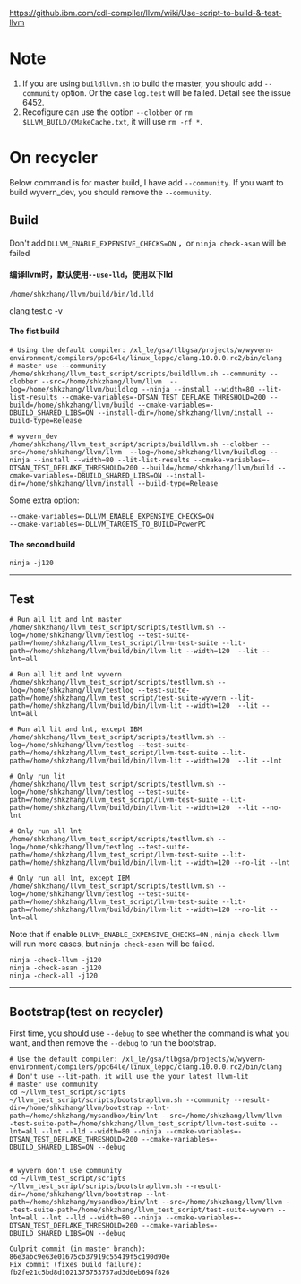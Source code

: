 https://github.ibm.com/cdl-compiler/llvm/wiki/Use-script-to-build-&-test-llvm



# Note

1. If you are using `buildllvm.sh` to build the master, you should add `--community` option. Or the case `log.test` will be failed. Detail see the issue 6452.
2. Recofigure can use the option `--clobber` or `rm $LLVM_BUILD/CMakeCache.txt`, it will use `rm -rf *`.

# On recycler

Below command is for master build, I have add `--community`. If you want to build wyvern_dev, you should remove the `--community`.



## Build

Don't add `DLLVM_ENABLE_EXPENSIVE_CHECKS=ON`   ，or `ninja check-asan` will be failed



#### 编译llvm时，默认使用`--use-lld`，使用以下lld

`/home/shkzhang/llvm/build/bin/ld.lld`

clang test.c -v



#### The fist build

```shell
# Using the default compiler: /xl_le/gsa/tlbgsa/projects/w/wyvern-environment/compilers/ppc64le/linux_leppc/clang.10.0.0.rc2/bin/clang
# master use --community
/home/shkzhang/llvm_test_script/scripts/buildllvm.sh --community --clobber --src=/home/shkzhang/llvm/llvm  --log=/home/shkzhang/llvm/buildlog --ninja --install --width=80 --lit-list-results --cmake-variables=-DTSAN_TEST_DEFLAKE_THRESHOLD=200 --build=/home/shkzhang/llvm/build --cmake-variables=-DBUILD_SHARED_LIBS=ON --install-dir=/home/shkzhang/llvm/install --build-type=Release

# wyvern_dev
/home/shkzhang/llvm_test_script/scripts/buildllvm.sh --clobber --src=/home/shkzhang/llvm/llvm  --log=/home/shkzhang/llvm/buildlog --ninja --install --width=80 --lit-list-results --cmake-variables=-DTSAN_TEST_DEFLAKE_THRESHOLD=200 --build=/home/shkzhang/llvm/build --cmake-variables=-DBUILD_SHARED_LIBS=ON --install-dir=/home/shkzhang/llvm/install --build-type=Release
```

Some extra option:

```shell
--cmake-variables=-DLLVM_ENABLE_EXPENSIVE_CHECKS=ON
--cmake-variables=-DLLVM_TARGETS_TO_BUILD=PowerPC
```





#### The second build

```shell
ninja -j120  
```

-----------

## Test

```shell
# Run all lit and lnt master
/home/shkzhang/llvm_test_script/scripts/testllvm.sh --log=/home/shkzhang/llvm/testlog --test-suite-path=/home/shkzhang/llvm_test_script/llvm-test-suite --lit-path=/home/shkzhang/llvm/build/bin/llvm-lit --width=120  --lit --lnt=all  

# Run all lit and lnt wyvern
/home/shkzhang/llvm_test_script/scripts/testllvm.sh --log=/home/shkzhang/llvm/testlog --test-suite-path=/home/shkzhang/llvm_test_script/test-suite-wyvern --lit-path=/home/shkzhang/llvm/build/bin/llvm-lit --width=120  --lit --lnt=all 

# Run all lit and lnt, except IBM
/home/shkzhang/llvm_test_script/scripts/testllvm.sh --log=/home/shkzhang/llvm/testlog --test-suite-path=/home/shkzhang/llvm_test_script/llvm-test-suite --lit-path=/home/shkzhang/llvm/build/bin/llvm-lit --width=120  --lit --lnt  

# Only run lit
/home/shkzhang/llvm_test_script/scripts/testllvm.sh --log=/home/shkzhang/llvm/testlog --test-suite-path=/home/shkzhang/llvm_test_script/llvm-test-suite --lit-path=/home/shkzhang/llvm/build/bin/llvm-lit --width=120  --lit --no-lnt  

# Only run all lnt
/home/shkzhang/llvm_test_script/scripts/testllvm.sh --log=/home/shkzhang/llvm/testlog --test-suite-path=/home/shkzhang/llvm_test_script/llvm-test-suite --lit-path=/home/shkzhang/llvm/build/bin/llvm-lit --width=120 --no-lit --lnt  

# Only run all lnt, except IBM
/home/shkzhang/llvm_test_script/scripts/testllvm.sh --log=/home/shkzhang/llvm/testlog --test-suite-path=/home/shkzhang/llvm_test_script/llvm-test-suite --lit-path=/home/shkzhang/llvm/build/bin/llvm-lit --width=120 --no-lit --lnt=all
```



Note that if enable `DLLVM_ENABLE_EXPENSIVE_CHECKS=ON` , `ninja check-llvm` will run more cases, but `ninja check-asan` will be failed.

```shell
ninja -check-llvm -j120    
ninja -check-asan -j120
ninja -check-all -j120
```

-------

## Bootstrap(test on recycler)

First time, you should use `--debug` to see whether the command is what you want, and then remove the `--debug` to run the bootstrap. 

```shell
# Use the default compiler: /xl_le/gsa/tlbgsa/projects/w/wyvern-environment/compilers/ppc64le/linux_leppc/clang.10.0.0.rc2/bin/clang
# Don't use --lit-path，it will use the your latest llvm-lit
# master use community
cd ~/llvm_test_script/scripts
~/llvm_test_script/scripts/bootstrapllvm.sh --community --result-dir=/home/shkzhang/llvm/bootstrap --lnt-path=/home/shkzhang/mysandbox/bin/lnt --src=/home/shkzhang/llvm/llvm --test-suite-path=/home/shkzhang/llvm_test_script/llvm-test-suite --lnt=all --lnt --lld --width=80 --ninja --cmake-variables=-DTSAN_TEST_DEFLAKE_THRESHOLD=200 --cmake-variables=-DBUILD_SHARED_LIBS=ON --debug


# wyvern don't use community
cd ~/llvm_test_script/scripts
~/llvm_test_script/scripts/bootstrapllvm.sh --result-dir=/home/shkzhang/llvm/bootstrap --lnt-path=/home/shkzhang/mysandbox/bin/lnt --src=/home/shkzhang/llvm/llvm --test-suite-path=/home/shkzhang/llvm_test_script/test-suite-wyvern --lnt=all --lnt --lld --width=80 --ninja --cmake-variables=-DTSAN_TEST_DEFLAKE_THRESHOLD=200 --cmake-variables=-DBUILD_SHARED_LIBS=ON --debug
```





```
Culprit commit (in master branch): 86e3abc9e63e01675cb37919c55419f5c190d90e
Fix commit (fixes build failure):  fb2fe21c5bd8d1021375753757ad3d0eb694f826
```

